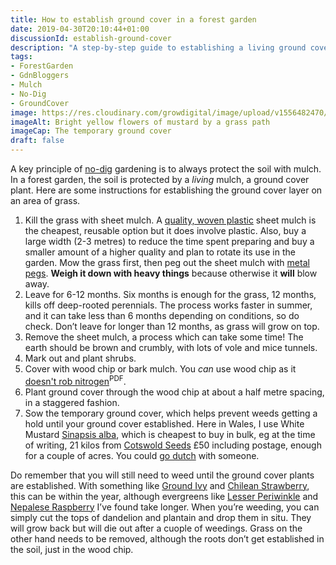 ```yaml
---
title: How to establish ground cover in a forest garden
date: 2019-04-30T20:10:44+01:00
discussionId: establish-ground-cover
description: "A step-by-step guide to establishing a living ground cover: to protect the soil, create a habitat for wildlife and provide you with a harvest. Win, win, win."
tags: 
- ForestGarden
- GdnBloggers
- Mulch
- No-Dig
- GroundCover
image: https://res.cloudinary.com/growdigital/image/upload/v1556482470/mustardflower-B6D1F640.jpg
imageAlt: Bright yellow flowers of mustard by a grass path
imageCap: The temporary ground cover 
draft: false
---
```


A key principle of [no-dig](https://en.wikipedia.org/wiki/No-dig_gardening) gardening is to always protect the soil with mulch. In a forest garden, the soil is protected by a _living_ mulch, a ground cover plant. Here are some instructions for establishing the ground cover layer on an area of grass.

1. Kill the grass with sheet mulch. A [quality, woven plastic](https://www.phormium.com/en/applications/horticulture/black-ground-covers) sheet mulch is the cheapest, reusable option but it does involve plastic. Also, buy a large width (2-3 metres) to reduce the time spent preparing and buy a smaller amount of a higher quality and plan to rotate its use in the garden. Mow the grass first, then peg out the sheet mulch with [metal pegs](https://duckduckgo.com/?q=metal+ground+cover+pegs&t=osx&iax=images&ia=images). **Weigh it down with heavy things** because otherwise it **will** blow away.
2. Leave for 6-12 months. Six months is enough for the grass, 12 months, kills off deep-rooted perennials.  The process works faster in summer, and it can take less than 6 months depending on conditions, so do check. Don’t leave for longer than 12 months, as grass will grow on top.
3. Remove the sheet mulch, a process which can take some time! The earth should be brown and crumbly, with lots of vole and mice tunnels. 
4. Mark out and plant shrubs.
5. Cover with wood chip or bark mulch. You _can_ use wood chip as it [doesn't rob nitrogen](https://s3.wp.wsu.edu/uploads/sites/403/2015/03/wood-chips.pdf)<sup>PDF</sup>.
6. Plant ground cover through the wood chip at about a half metre spacing, in a staggered fashion.
7. Sow the temporary ground cover, which helps prevent weeds getting a hold until your ground cover established. Here in Wales, I use White Mustard [Sinapsis alba](https://pfaf.org/user/plant.aspx?LatinName=Sinapis+alba), which is cheapest to buy in bulk, eg at the time of writing, 21 kilos from [Cotswold Seeds](https://www.cotswoldseeds.com/products/1584/mustard-sinapsis-alba) £50 including postage, enough for a couple of acres. You could [go dutch](https://en.oxforddictionaries.com/definition/us/go_dutch) with someone.

Do remember that you will still need to weed until the ground cover plants are established. With something like [Ground Ivy](https://pfaf.org/user/Plant.aspx?LatinName=Glechoma+hederacea) and [Chilean Strawberry](https://pfaf.org/User/Plant.aspx?LatinName=Fragaria+chiloensis), this can be within the year, although evergreens like [Lesser Periwinkle](https://pfaf.org/user/plant.aspx?latinname=Vinca+minor) and [Nepalese Raspberry](https://pfaf.org/user/plant.aspx?latinname=Rubus+nepalensis) I’ve found take longer. When you’re weeding, you can simply cut the tops of dandelion and plantain and drop them in situ. They will grow back but will die out after a cuople of weedings. Grass on the other hand needs to be removed, although the roots don’t get established in the soil, just in the wood chip.
